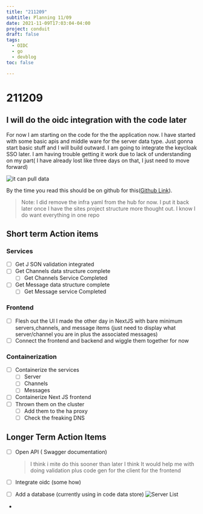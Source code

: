 ```yaml
---
title: "211209"
subtitle: Planning 11/09
date: 2021-11-09T17:03:04-04:00
project: conduit
draft: false
tags:
  - OIDC
  - go
  - devblog  
toc: false

---
```


# 211209
##  I will do the oidc integration with the code later
For now I am starting on the code for the the application now. I have started with some basic apis and middle ware for the server data type. Just gonna start basic stuff and I will build outward. I am going to integrate the keycloak SSO later. I am having trouble getting it work due to lack of understanding on my part( I have already lost like three days on that, I just need to move forward)

![it can pull data](https://i.imgur.com/gvImWu5.png)

By the time you read this should be on github for this([Github Link](https://github.com/Ed-Mar/appalachian-bastion)). 
 > Note: I did remove the infra yaml from the hub for now. I put it back later once I have the sites project structure more thought out. I know I do want everything in one repo

## Short term Action items 

### Services
 - [ ] Get J SON validation integrated 
 - [ ] Get Channels data structure complete
	 - [ ] Get Channels Service Completed 
 - [ ] Get Message data structure complete
	 - [ ] Get Message service Completed 
### Frontend
- [ ] Flesh out the UI I made the other day in NextJS with bare minimum servers,channels, and message items (just need to display what server/channel you are in plus the associated messages)  
- [ ] Connect the frontend and backend and wiggle them together for now
### Containerization 
- [ ] Containerize the services 
	- [ ] Server
	- [ ] Channels
	- [ ] Messages
- [ ] Containerize Next JS frontend
- [ ] Thrown them on the cluster
	- [ ] Add them to the ha proxy
	- [ ] Check the freaking DNS 

## Longer Term Action Items
- [ ] Open API ( Swagger documentation) 
	> I think i mite do this sooner than later I think It would help me with doing validation plus code gen for the client for the frontend
	
- [ ] Integrate oidc  (some how)
- [ ] Add a database (currently using in code data store)
![Server List](https://i.imgur.com/uNSRL0d.png)
- 
